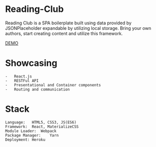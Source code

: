 # Reading-Club
Reading Club is a SPA boilerplate built using data provided by JSONPlaceholder expandable by utilizing local storage. 
Bring your own authors, start creating content and utilize this framework.

[DEMO](https://nesaplay.github.io/Reading-Club/)

# Showcasing 

    -   React.js
    -   RESTFul API
    -   Presentational and Container components
    -   Routing and communication

# Stack

    Language:   HTML5, CSS3, JS(ES6)
    Framework:  React, MaterializeCSS
    Module Loader:  Webpack
    Package Manager:    Yarn
    Deployment: Heroku

